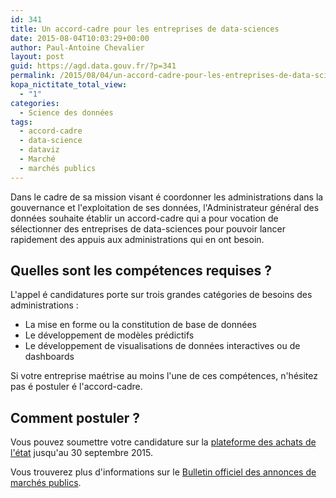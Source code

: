 ```yaml
---
id: 341
title: Un accord-cadre pour les entreprises de data-sciences
date: 2015-08-04T10:03:29+00:00
author: Paul-Antoine Chevalier
layout: post
guid: https://agd.data.gouv.fr/?p=341
permalink: /2015/08/04/un-accord-cadre-pour-les-entreprises-de-data-sciences/
kopa_nictitate_total_view:
  - "1"
categories:
  - Science des données
tags:
  - accord-cadre
  - data-science
  - dataviz
  - Marché
  - marchés publics
---
```

Dans le cadre de sa mission visant é coordonner les administrations dans la gouvernance et l'exploitation de ses données, l'Administrateur général des données souhaite établir un accord-cadre qui a pour vocation de sélectionner des entreprises de data-sciences pour pouvoir lancer rapidement des appuis aux administrations qui en ont besoin.

## Quelles sont les compétences requises ?

L'appel é candidatures porte sur trois grandes catégories de besoins des administrations :

  * La mise en forme ou la constitution de base de données
  * Le développement de modèles prédictifs
  * Le développement de visualisations de données interactives ou de dashboards

Si votre entreprise maétrise au moins l'une de ces compétences, n'hésitez pas é postuler é l'accord-cadre.

## Comment postuler ?

Vous pouvez soumettre votre candidature sur la [plateforme des achats de l'état](https://www.marches-publics.gouv.fr/?page=entreprise.EntrepriseAdvancedSearch&AllCons&refConsultation=262787&orgAcronyme=d2v) jusqu'au 30 septembre 2015.

Vous trouverez plus d'informations sur le [Bulletin officiel des annonces de marchés publics](http://www.boamp.fr/avis/detail/15-118709).
